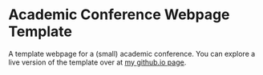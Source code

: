 # Academic Conference Webpage Template

A template webpage for a (small) academic conference. You can explore a live version of the template over at [my github.io page](https://mikepierce.github.io/conference-website-template/).


